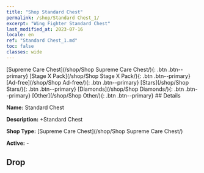 ```yaml
---
title: "Shop Standard Chest"
permalink: /shop/Standard Chest_1/
excerpt: "Wing Fighter Standard Chest"
last_modified_at: 2023-07-16
locale: en
ref: "Standard Chest_1.md"
toc: false
classes: wide
---
```



  [Supreme Care Chest](/shop/Shop Supreme Care Chest/){: .btn .btn--primary}   [Stage X Pack](/shop/Shop Stage X Pack/){: .btn .btn--primary}   [Ad-free](/shop/Shop Ad-free/){: .btn .btn--primary}   [Stars](/shop/Shop Stars/){: .btn .btn--primary}   [Diamonds](/shop/Shop Diamonds/){: .btn .btn--primary}   [Other](/shop/Shop Other/){: .btn .btn--primary} ## Details

 **Name:** Standard Chest 

 **Description:** +Standard Chest

 **Shop Type:** [Supreme Care Chest](/shop/Shop Supreme Care Chest/)

 **Active:** - 

## Drop


